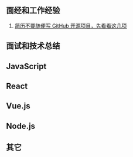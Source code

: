 ## 面经和工作经验
1. [简历不要随便写 GitHub 开源项目，先看看这几项](https://juejin.cn/post/7428037052799123456)

## 面试和技术总结


## JavaScript

## React

## Vue.js


## Node.js


## 其它

